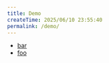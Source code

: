 ```yaml
---
title: Demo
createTime: 2025/06/10 23:55:40
permalink: /demo/
---
```


- [bar](./bar.md)
- [foo](./foo.md)
